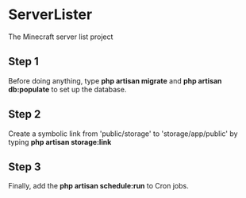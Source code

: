 # ServerLister
The Minecraft server list project

## Step 1
Before doing anything, type **php artisan migrate** and **php artisan db:populate** to set up the database.

## Step 2
Create a symbolic link from 'public/storage' to 'storage/app/public' by typing **php artisan storage:link**

## Step 3
Finally, add the **php artisan schedule:run** to Cron jobs.
